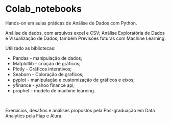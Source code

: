 # Colab_notebooks
Hands-on em aulas práticas de Análise de Dados com Python.

Análise de dados, com arquivos excel e CSV; Análise Exploratória de Dados e Visualização de Dados; também Previsões futuras com Machine Learning.

Utilizado as bibliotecas:

- Pandas - manipulação de dados;</br>
- Matplotlib - criação de gráficos;</br>
- Plotly - Gráficos interativos;</br>
- Seaborn - Coloração de graficos;</br>
- pyplot - manipulação e customização de gráficos e eixos;</br>
- yfinance - yahoo finance api;</br>
- prophet - modelo de machine learning.</br>
</br>

Exercícios, desafios e análises propostos pela Pós-graduação em Data Analytics pela Fiap e Alura.


